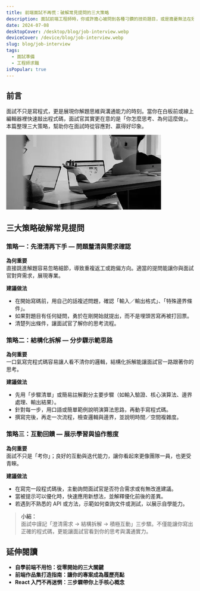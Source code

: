 ```yaml
---
title: 前端面試不再慌：破解常見提問的三大策略
description: 面試前端工程師時，你或許擔心被問到各種刁鑽的技術題目，或是擔憂無法在短時間內展現實力。其實，許多面試官關注的重點並不僅是程式碼本身，更包含問題解決的流程與溝通能力。這篇文章將分享我在面試過程中常見的三大難題，以及如何以更具條理的方式回應，讓你在面試場合中脫穎而出。
date: 2024-07-08
desktopCover: /desktop/blog/job-interview.webp
deviceCover: /device/blog/job-interview.webp
slug: blog/job-interview
tags:
  - 面試準備
  - 工程師求職
isPopular: true
---
```




## 前言

面試不只是寫程式，更是展現你解題思維與溝通能力的時刻。當你在白板前或線上編輯器裡快速敲出程式碼，面試官其實更在意的是「你怎麼思考、為何這麼做」。本篇整理三大策略，幫助你在面試時從容應對、贏得好印象。





![前言圖片](/desktop/blog/job-interview.webp)


## 三大策略破解常見提問



### 策略一：先澄清再下手 — 問題釐清與需求確認

**為何重要**  
直接跳進解題容易忽略細節，導致重複返工或跑偏方向。適當的提問能讓你與面試官對齊需求，展現專業。

**建議做法**

- 在開始寫碼前，用自己的話複述問題，確認「輸入／輸出格式」、「特殊邊界條件」。
- 如果對題目有任何疑問，勇於在剛開始就提出，而不是埋頭苦寫再被打回票。
- 清楚列出條件，讓面試官了解你的思考流程。





### 策略二：結構化拆解 — 分步驟示範思路

**為何重要**  
一口氣寫完程式碼容易讓人看不清你的邏輯，結構化拆解能讓面試官一路跟著你的思考。

**建議做法**

- 先用「步驟清單」或簡易註解劃分主要步驟（如輸入驗證、核心演算法、邊界處理、輸出結果）。
- 針對每一步，用口語或簡單範例說明演算法思路，再動手寫程式碼。
- 撰寫完後，再走一次流程，檢查邏輯與邊界，並說明時間／空間複雜度。





### 策略三：互動回饋 — 展示學習與協作態度

**為何重要**  
面試不只是「考你」；良好的互動與迭代能力，讓你看起來更像團隊一員，也更受青睞。

**建議做法**

- 在寫完一段程式碼後，主動詢問面試官是否符合需求或有無改進建議。
- 當被提示可以優化時，快速應用新想法，並解釋優化前後的差異。
- 若遇到不熟悉的 API 或方法，示範如何查詢文件或測試，以展示自學能力。



> **小結：**  
> 面試中謹記「澄清需求 → 結構拆解 → 積極互動」三步驟。不僅能讓你寫出正確的程式碼，更能讓面試官看到你的思考與溝通實力。



## 延伸閱讀

- **自學前端不用怕：從零開始的三大關鍵**
- **前端作品集打造指南：讓你的專案成為履歷亮點**
- **React 入門不再迷惘：三步驟帶你上手核心概念**
